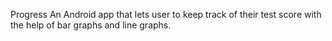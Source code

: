 Progress 
An Android app that lets user to keep track of their test score with the help of bar graphs and line graphs.
